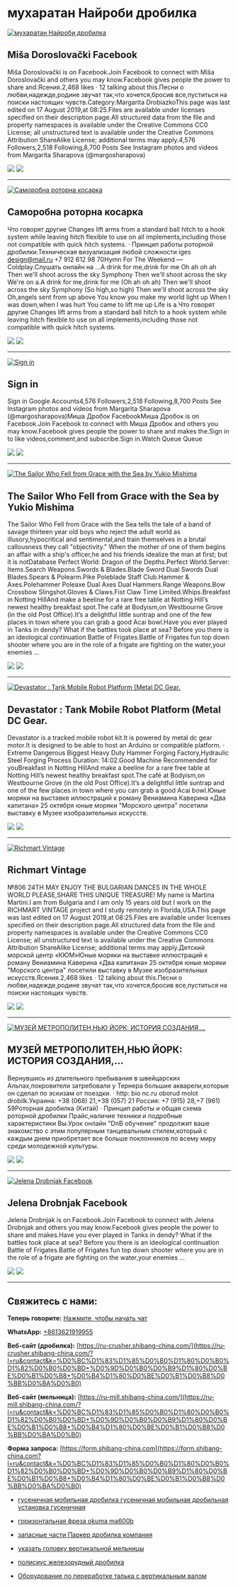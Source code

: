 # мухаратан Найроби дробилка

<a href="https://swt.shibang-china.com/?l=ru&img&k=%D0%BC%D1%83%D1%85%D0%B0%D1%80%D0%B0%D1%82%D0%B0%D0%BD+%D0%9D%D0%B0%D0%B9%D1%80%D0%BE%D0%B1%D0%B8+%D0%B4%D1%80%D0%BE%D0%B1%D0%B8%D0%BB%D0%BA%D0%B0" target="_blank">![мухаратан Найроби дробилка](http://static.shibang-china.com/all-800x300/1284.jpg)</a>

## Miša Doroslovački Facebook
Miša Doroslovački is on Facebook.Join Facebook to connect with Miša Doroslovački and others you may know.Facebook gives people the power to share and.Ясения.2,468 likes &#183; 12 talking about this.Песни о любви,надежде,родине звучат так,что хочется,бросив все,пуститься на поиски настоящих чувств.Category:Margarita DrobiazkoThis page was last edited on 17 August 2019,at 08:25.Files are available under licenses specified on their description page.All structured data from the file and property namespaces is available under the Creative Commons CC0 License; all unstructured text is available under the Creative Commons Attribution ShareAlike License; additional terms may apply.4,576 Followers,2,518 Following,8,700 Posts See Instagram photos and videos from Margarita Sharapova (@margosharapova)


<a href="https://whatsapp.shibangsoft.com/WhatsApp.php" target="_blank" title="WhatsApp">![](http://static.shibang-china.com/icon/whatsapp.png)</a> <a href="https://swt.shibang-china.com/?l=ru&icon&k=%D0%BC%D1%83%D1%85%D0%B0%D1%80%D0%B0%D1%82%D0%B0%D0%BD+%D0%9D%D0%B0%D0%B9%D1%80%D0%BE%D0%B1%D0%B8+%D0%B4%D1%80%D0%BE%D0%B1%D0%B8%D0%BB%D0%BA%D0%B0" target="_blank">![](http://static.shibang-china.com/icon/chat-ru.png)</a>

---

<a href="https://swt.shibang-china.com/?l=ru&img&k=%D0%BC%D1%83%D1%85%D0%B0%D1%80%D0%B0%D1%82%D0%B0%D0%BD+%D0%9D%D0%B0%D0%B9%D1%80%D0%BE%D0%B1%D0%B8+%D0%B4%D1%80%D0%BE%D0%B1%D0%B8%D0%BB%D0%BA%D0%B0" target="_blank">![Саморобна роторна косарка](http://static.shibang-china.com/all-800x300/1110.jpg)</a>

## Саморобна роторна косарка
Что говорят другие Changes lift arms from a standard ball hitch to a hook system while leaving hitch flexible to use on all implements,including those not compatible with quick hitch systems.&nbsp;&#0183;&#32;Принцип работы роторной дробилки.Техническая визуализация любой сложности iges design@mail.ru +7 912 612 98 70Hymn For The Weekend — Coldplay.Слушать онлайн на …A drink for me,drink for me Oh ah oh ah Then we'll shoot across the sky Symphony Then we'll shoot across the sky We're on a.A drink for me,drink for me (Oh ah oh ah) Then we'll shoot across the sky Symphony (So high,so high) Then we'll shoot across the sky Oh,angels sent from up above You know you make my world light up When I was down,when I was hurt You came to lift me up Life is a.Что говорят другие Changes lift arms from a standard ball hitch to a hook system while leaving hitch flexible to use on all implements,including those not compatible with quick hitch systems.


<a href="https://whatsapp.shibangsoft.com/WhatsApp.php" target="_blank" title="WhatsApp">![](http://static.shibang-china.com/icon/whatsapp.png)</a> <a href="https://swt.shibang-china.com/?l=ru&icon&k=%D0%BC%D1%83%D1%85%D0%B0%D1%80%D0%B0%D1%82%D0%B0%D0%BD+%D0%9D%D0%B0%D0%B9%D1%80%D0%BE%D0%B1%D0%B8+%D0%B4%D1%80%D0%BE%D0%B1%D0%B8%D0%BB%D0%BA%D0%B0" target="_blank">![](http://static.shibang-china.com/icon/chat-ru.png)</a>

---

<a href="https://swt.shibang-china.com/?l=ru&img&k=%D0%BC%D1%83%D1%85%D0%B0%D1%80%D0%B0%D1%82%D0%B0%D0%BD+%D0%9D%D0%B0%D0%B9%D1%80%D0%BE%D0%B1%D0%B8+%D0%B4%D1%80%D0%BE%D0%B1%D0%B8%D0%BB%D0%BA%D0%B0" target="_blank">![Sign in](http://static.shibang-china.com/all-800x300/107.jpg)</a>

## Sign in
Sign in Google Accounts4,576 Followers,2,518 Following,8,700 Posts See Instagram photos and videos from Margarita Sharapova (@margosharapova)Миша Дробок FacebookМиша Дробок is on Facebook.Join Facebook to connect with Миша Дробок and others you may know.Facebook gives people the power to share and makes the.Sign in to like videos,comment,and subscribe.Sign in.Watch Queue Queue


<a href="https://whatsapp.shibangsoft.com/WhatsApp.php" target="_blank" title="WhatsApp">![](http://static.shibang-china.com/icon/whatsapp.png)</a> <a href="https://swt.shibang-china.com/?l=ru&icon&k=%D0%BC%D1%83%D1%85%D0%B0%D1%80%D0%B0%D1%82%D0%B0%D0%BD+%D0%9D%D0%B0%D0%B9%D1%80%D0%BE%D0%B1%D0%B8+%D0%B4%D1%80%D0%BE%D0%B1%D0%B8%D0%BB%D0%BA%D0%B0" target="_blank">![](http://static.shibang-china.com/icon/chat-ru.png)</a>

---

<a href="https://swt.shibang-china.com/?l=ru&img&k=%D0%BC%D1%83%D1%85%D0%B0%D1%80%D0%B0%D1%82%D0%B0%D0%BD+%D0%9D%D0%B0%D0%B9%D1%80%D0%BE%D0%B1%D0%B8+%D0%B4%D1%80%D0%BE%D0%B1%D0%B8%D0%BB%D0%BA%D0%B0" target="_blank">![The Sailor Who Fell from Grace with the Sea by Yukio Mishima](http://static.shibang-china.com/all-800x300/471.jpg)</a>

## The Sailor Who Fell from Grace with the Sea by Yukio Mishima
The Sailor Who Fell from Grace with the Sea tells the tale of a band of savage thirteen year old boys who reject the adult world as illusory,hypocritical and sentimental,and train themselves in a brutal callousness they call &quot;objectivity.&quot; When the mother of one of them begins an affair with a ship's officer,he and his friends idealize the man at first; but it is notDatabase Perfect World: Dragon of the Depths.Perfect World.Server: Items.Search Weapons.Swords &amp; Blades.Blade Sword Dual Swords Dual Blades.Spears &amp; Polearm.Pike Poleblade Staff Club.Hammer &amp; Axes.Polehammer Poleaxe Dual Axes Dual Hammers.Range Weapons.Bow Crossbow Slingshot.Gloves &amp; Claws.Fist Claw Time Limited.Whips.Breakfast in Notting HillAnd make a beeline for a rare free table at Notting Hill’s newest healthy breakfast spot.The caf&#233; at Bodyism,on Westbourne Grove (in the old Post Office).It’s a delightful little suntrap and one of the few places in town where you can grab a good Acai bowl.Have you ever played in Tanks in dendy? What if the battles took place at sea? Before you there is an ideological continuation Battle of Frigates.Battle of Frigates fun top down shooter where you are in the role of a frigate are fighting on the water,your enemies …


<a href="https://whatsapp.shibangsoft.com/WhatsApp.php" target="_blank" title="WhatsApp">![](http://static.shibang-china.com/icon/whatsapp.png)</a> <a href="https://swt.shibang-china.com/?l=ru&icon&k=%D0%BC%D1%83%D1%85%D0%B0%D1%80%D0%B0%D1%82%D0%B0%D0%BD+%D0%9D%D0%B0%D0%B9%D1%80%D0%BE%D0%B1%D0%B8+%D0%B4%D1%80%D0%BE%D0%B1%D0%B8%D0%BB%D0%BA%D0%B0" target="_blank">![](http://static.shibang-china.com/icon/chat-ru.png)</a>

---

<a href="https://swt.shibang-china.com/?l=ru&img&k=%D0%BC%D1%83%D1%85%D0%B0%D1%80%D0%B0%D1%82%D0%B0%D0%BD+%D0%9D%D0%B0%D0%B9%D1%80%D0%BE%D0%B1%D0%B8+%D0%B4%D1%80%D0%BE%D0%B1%D0%B8%D0%BB%D0%BA%D0%B0" target="_blank">![Devastator : Tank Mobile Robot Platform (Metal DC Gear.](http://static.shibang-china.com/all-800x300/859.jpg)</a>

## Devastator : Tank Mobile Robot Platform (Metal DC Gear.
Devastator is a tracked mobile robot kit.It is powered by metal dc gear motor.It is designed to be able to host an Arduino or compatible platform.&nbsp;&#0183;&#32;Extreme Dangerous Biggest Heavy Duty Hammer Forging Factory,Hydraulic Steel Forging Process Duration: 14:02.Good Machine Recommended for youBreakfast in Notting HillAnd make a beeline for a rare free table at Notting Hill’s newest healthy breakfast spot.The caf&#233; at Bodyism,on Westbourne Grove (in the old Post Office).It’s a delightful little suntrap and one of the few places in town where you can grab a good Acai bowl.Юные моряки на выставке иллюстраций к роману Вениамина Каверина &#171;Два капитана&#187; 25 октября юные моряки &quot;Морского центра&quot; посетили выставку в Музее изобразительных искусств.


<a href="https://whatsapp.shibangsoft.com/WhatsApp.php" target="_blank" title="WhatsApp">![](http://static.shibang-china.com/icon/whatsapp.png)</a> <a href="https://swt.shibang-china.com/?l=ru&icon&k=%D0%BC%D1%83%D1%85%D0%B0%D1%80%D0%B0%D1%82%D0%B0%D0%BD+%D0%9D%D0%B0%D0%B9%D1%80%D0%BE%D0%B1%D0%B8+%D0%B4%D1%80%D0%BE%D0%B1%D0%B8%D0%BB%D0%BA%D0%B0" target="_blank">![](http://static.shibang-china.com/icon/chat-ru.png)</a>

---

<a href="https://swt.shibang-china.com/?l=ru&img&k=%D0%BC%D1%83%D1%85%D0%B0%D1%80%D0%B0%D1%82%D0%B0%D0%BD+%D0%9D%D0%B0%D0%B9%D1%80%D0%BE%D0%B1%D0%B8+%D0%B4%D1%80%D0%BE%D0%B1%D0%B8%D0%BB%D0%BA%D0%B0" target="_blank">![Richmart Vintage](http://static.shibang-china.com/all-800x300/8.jpg)</a>

## Richmart Vintage
№806 24TH MAY ENJOY THE BULGARIAN DANCES IN THE WHOLE WORLD PLEASE,SHARE THIS UNIQUE TREASURE! My name is Martina Martini.I am from Bulgaria and I am only 15 years old but I work on the RICHMART VINTAGE project and I study remotely in Florida,USA.This page was last edited on 17 August 2019,at 08:25.Files are available under licenses specified on their description page.All structured data from the file and property namespaces is available under the Creative Commons CC0 License; all unstructured text is available under the Creative Commons Attribution ShareAlike License; additional terms may apply.Детский морской центр &#171;КЮМ&#187;Юные моряки на выставке иллюстраций к роману Вениамина Каверина &#171;Два капитана&#187; 25 октября юные моряки &quot;Морского центра&quot; посетили выставку в Музее изобразительных искусств.Ясения.2,468 likes &#183; 12 talking about this.Песни о любви,надежде,родине звучат так,что хочется,бросив все,пуститься на поиски настоящих чувств.


<a href="https://whatsapp.shibangsoft.com/WhatsApp.php" target="_blank" title="WhatsApp">![](http://static.shibang-china.com/icon/whatsapp.png)</a> <a href="https://swt.shibang-china.com/?l=ru&icon&k=%D0%BC%D1%83%D1%85%D0%B0%D1%80%D0%B0%D1%82%D0%B0%D0%BD+%D0%9D%D0%B0%D0%B9%D1%80%D0%BE%D0%B1%D0%B8+%D0%B4%D1%80%D0%BE%D0%B1%D0%B8%D0%BB%D0%BA%D0%B0" target="_blank">![](http://static.shibang-china.com/icon/chat-ru.png)</a>

---

<a href="https://swt.shibang-china.com/?l=ru&img&k=%D0%BC%D1%83%D1%85%D0%B0%D1%80%D0%B0%D1%82%D0%B0%D0%BD+%D0%9D%D0%B0%D0%B9%D1%80%D0%BE%D0%B1%D0%B8+%D0%B4%D1%80%D0%BE%D0%B1%D0%B8%D0%BB%D0%BA%D0%B0" target="_blank">![МУЗЕЙ МЕТРОПОЛИТЕН,НЬЮ ЙОРК: ИСТОРИЯ СОЗДАНИЯ,…](http://static.shibang-china.com/all-800x300/126.jpg)</a>

## МУЗЕЙ МЕТРОПОЛИТЕН,НЬЮ ЙОРК: ИСТОРИЯ СОЗДАНИЯ,…
Вернувшись из длительного пребывания в швейцарских Альпах,покровители затребовали у Тернера большие акварели,которые он сделал по эскизам от поездки.&nbsp;&#0183;&#32;http: bio nc.ru oborud molot drobilk.Украина: +38 (068) 21,+38 (057) 21 Россия: +7 (915) 28,+7 (961) 59Роторная дробилка (Китай)&nbsp;&#0183;&#32;Принцип работы и общая схема роторной дробилки Прайс,наличие техники и подробные характеристики Вы.Урок онлайн &quot;DnB обучение&quot; продолжит ваше знакомство с этим популярным танцевальным стилем,который с каждым днем приобретает все больше поклонников по всему миру среди молодежной культуры.


<a href="https://whatsapp.shibangsoft.com/WhatsApp.php" target="_blank" title="WhatsApp">![](http://static.shibang-china.com/icon/whatsapp.png)</a> <a href="https://swt.shibang-china.com/?l=ru&icon&k=%D0%BC%D1%83%D1%85%D0%B0%D1%80%D0%B0%D1%82%D0%B0%D0%BD+%D0%9D%D0%B0%D0%B9%D1%80%D0%BE%D0%B1%D0%B8+%D0%B4%D1%80%D0%BE%D0%B1%D0%B8%D0%BB%D0%BA%D0%B0" target="_blank">![](http://static.shibang-china.com/icon/chat-ru.png)</a>

---

<a href="https://swt.shibang-china.com/?l=ru&img&k=%D0%BC%D1%83%D1%85%D0%B0%D1%80%D0%B0%D1%82%D0%B0%D0%BD+%D0%9D%D0%B0%D0%B9%D1%80%D0%BE%D0%B1%D0%B8+%D0%B4%D1%80%D0%BE%D0%B1%D0%B8%D0%BB%D0%BA%D0%B0" target="_blank">![Jelena Drobnjak Facebook](http://static.shibang-china.com/all-800x300/1020.jpg)</a>

## Jelena Drobnjak Facebook
Jelena Drobnjak is on Facebook.Join Facebook to connect with Jelena Drobnjak and others you may know.Facebook gives people the power to share and makes.Have you ever played in Tanks in dendy? What if the battles took place at sea? Before you there is an ideological continuation Battle of Frigates.Battle of Frigates fun top down shooter where you are in the role of a frigate are fighting on the water,your enemies …

<a href="https://whatsapp.shibangsoft.com/WhatsApp.php" target="_blank" title="WhatsApp">![](http://static.shibang-china.com/icon/whatsapp.png)</a> <a href="https://swt.shibang-china.com/?l=ru&icon&k=%D0%BC%D1%83%D1%85%D0%B0%D1%80%D0%B0%D1%82%D0%B0%D0%BD+%D0%9D%D0%B0%D0%B9%D1%80%D0%BE%D0%B1%D0%B8+%D0%B4%D1%80%D0%BE%D0%B1%D0%B8%D0%BB%D0%BA%D0%B0" target="_blank">![](http://static.shibang-china.com/icon/chat-ru.png)</a>

---
## Свяжитесь с нами:

**Теперь говорите:** [Нажмите, чтобы начать чат](https://swt.shibang-china.com?l=ru&contact&k=%D0%BC%D1%83%D1%85%D0%B0%D1%80%D0%B0%D1%82%D0%B0%D0%BD+%D0%9D%D0%B0%D0%B9%D1%80%D0%BE%D0%B1%D0%B8+%D0%B4%D1%80%D0%BE%D0%B1%D0%B8%D0%BB%D0%BA%D0%B0)

**WhatsApp:**  [+8613621919955](https://whatsapp.shibangsoft.com/WhatsApp.php)

**Веб-сайт (дробилка):** [https://ru-crusher.shibang-china.com/](https://ru-crusher.shibang-china.com/?l=ru&contact&k=%D0%BC%D1%83%D1%85%D0%B0%D1%80%D0%B0%D1%82%D0%B0%D0%BD+%D0%9D%D0%B0%D0%B9%D1%80%D0%BE%D0%B1%D0%B8+%D0%B4%D1%80%D0%BE%D0%B1%D0%B8%D0%BB%D0%BA%D0%B0)

**Веб-сайт (мельница):** [https://ru-mill.shibang-china.com/](https://ru-mill.shibang-china.com/?l=ru&contact&k=%D0%BC%D1%83%D1%85%D0%B0%D1%80%D0%B0%D1%82%D0%B0%D0%BD+%D0%9D%D0%B0%D0%B9%D1%80%D0%BE%D0%B1%D0%B8+%D0%B4%D1%80%D0%BE%D0%B1%D0%B8%D0%BB%D0%BA%D0%B0)

**Форма запроса:** [https://form.shibang-china.com](https://form.shibang-china.com?l=ru&contact&k=%D0%BC%D1%83%D1%85%D0%B0%D1%80%D0%B0%D1%82%D0%B0%D0%BD+%D0%9D%D0%B0%D0%B9%D1%80%D0%BE%D0%B1%D0%B8+%D0%B4%D1%80%D0%BE%D0%B1%D0%B8%D0%BB%D0%BA%D0%B0)

* [гусеничная мобильная дробилка гусеничная мобильная дробильная установка гусеничная](../132/%D0%B3%D1%83%D1%81%D0%B5%D0%BD%D0%B8%D1%87%D0%BD%D0%B0%D1%8F%20%D0%BC%D0%BE%D0%B1%D0%B8%D0%BB%D1%8C%D0%BD%D0%B0%D1%8F%20%D0%B4%D1%80%D0%BE%D0%B1%D0%B8%D0%BB%D0%BA%D0%B0%20%D0%B3%D1%83%D1%81%D0%B5%D0%BD%D0%B8%D1%87%D0%BD%D0%B0%D1%8F%20%D0%BC%D0%BE%D0%B1%D0%B8%D0%BB%D1%8C%D0%BD%D0%B0%D1%8F%20%D0%B4%D1%80%D0%BE%D0%B1%D0%B8%D0%BB%D1%8C%D0%BD%D0%B0%D1%8F%20%D1%83%D1%81%D1%82%D0%B0%D0%BD%D0%BE%D0%B2%D0%BA%D0%B0%20%D0%B3%D1%83%D1%81%D0%B5%D0%BD%D0%B8%D1%87%D0%BD%D0%B0%D1%8F.md)

* [горизонтальная фреза okuma ma600b](../132/%D0%B3%D0%BE%D1%80%D0%B8%D0%B7%D0%BE%D0%BD%D1%82%D0%B0%D0%BB%D1%8C%D0%BD%D0%B0%D1%8F%20%D1%84%D1%80%D0%B5%D0%B7%D0%B0%20okuma%20ma600b.md)

* [запасные части Паркер дробилка компания](../133/%D0%B7%D0%B0%D0%BF%D0%B0%D1%81%D0%BD%D1%8B%D0%B5%20%D1%87%D0%B0%D1%81%D1%82%D0%B8%20%D0%9F%D0%B0%D1%80%D0%BA%D0%B5%D1%80%20%D0%B4%D1%80%D0%BE%D0%B1%D0%B8%D0%BB%D0%BA%D0%B0%20%D0%BA%D0%BE%D0%BC%D0%BF%D0%B0%D0%BD%D0%B8%D1%8F.md)

* [указать головку вертикальной мельницы](../132/%D1%83%D0%BA%D0%B0%D0%B7%D0%B0%D1%82%D1%8C%20%D0%B3%D0%BE%D0%BB%D0%BE%D0%B2%D0%BA%D1%83%20%D0%B2%D0%B5%D1%80%D1%82%D0%B8%D0%BA%D0%B0%D0%BB%D1%8C%D0%BD%D0%BE%D0%B9%20%D0%BC%D0%B5%D0%BB%D1%8C%D0%BD%D0%B8%D1%86%D1%8B.md)

* [полисиус железорудный дробилка](../131/%D0%BF%D0%BE%D0%BB%D0%B8%D1%81%D0%B8%D1%83%D1%81%20%D0%B6%D0%B5%D0%BB%D0%B5%D0%B7%D0%BE%D1%80%D1%83%D0%B4%D0%BD%D1%8B%D0%B9%20%D0%B4%D1%80%D0%BE%D0%B1%D0%B8%D0%BB%D0%BA%D0%B0.md)

* [Оборудование по переработке талька с вертикальным валом](../135/%D0%9E%D0%B1%D0%BE%D1%80%D1%83%D0%B4%D0%BE%D0%B2%D0%B0%D0%BD%D0%B8%D0%B5%20%D0%BF%D0%BE%20%D0%BF%D0%B5%D1%80%D0%B5%D1%80%D0%B0%D0%B1%D0%BE%D1%82%D0%BA%D0%B5%20%D1%82%D0%B0%D0%BB%D1%8C%D0%BA%D0%B0%20%D1%81%20%D0%B2%D0%B5%D1%80%D1%82%D0%B8%D0%BA%D0%B0%D0%BB%D1%8C%D0%BD%D1%8B%D0%BC%20%D0%B2%D0%B0%D0%BB%D0%BE%D0%BC.md)